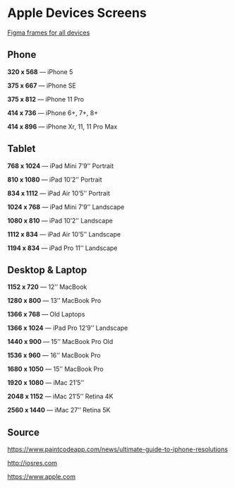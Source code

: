 # Apple Devices Screens
[Figma frames for all devices](https://www.figma.com/file/N6RgqudOqWD7tPBJwbSkpV/Apple-Device-Screen-Resolutions)

## Phone
**320 x 568** — iPhone 5

**375 x 667** — iPhone SE

**375 x 812** — iPhone 11 Pro

**414 x 736** — iPhone 6+, 7+, 8+

**414 x 896** — iPhone Xr, 11, 11 Pro Max

## Tablet
**768 x 1024** — iPad Mini 7’9’’ Portrait

**810 x 1080** — iPad 10’2’’ Portrait

**834 x 1112** — iPad Air 10’5’’ Portrait

**1024 x 768** — iPad Mini 7’9’’ Landscape

**1080 x 810** — iPad 10’2’’ Landscape

**1112 x 834** — iPad Air 10’5’’ Landscape

**1194 x 834** — iPad Pro 11’’ Landscape

## Desktop & Laptop
**1152 x 720** — 12’’ MacBook

**1280 x 800** — 13’’ MacBook Pro

**1366 x 768** — Old Laptops

**1366 x 1024** — iPad Pro 12’9’’ Landscape

**1440 x 900** — 15’’ MacBook Pro Old

**1536 x 960** — 16’’ MacBook Pro

**1680 x 1050** — 15’’ MacBook Pro

**1920 x 1080** — iMac 21’5’’

**2048 x 1152** — iMac 21’5’’ Retina 4K

**2560 x 1440** — iMac 27’’ Retina 5K

## Source
https://www.paintcodeapp.com/news/ultimate-guide-to-iphone-resolutions

http://iosres.com

https://www.apple.com
